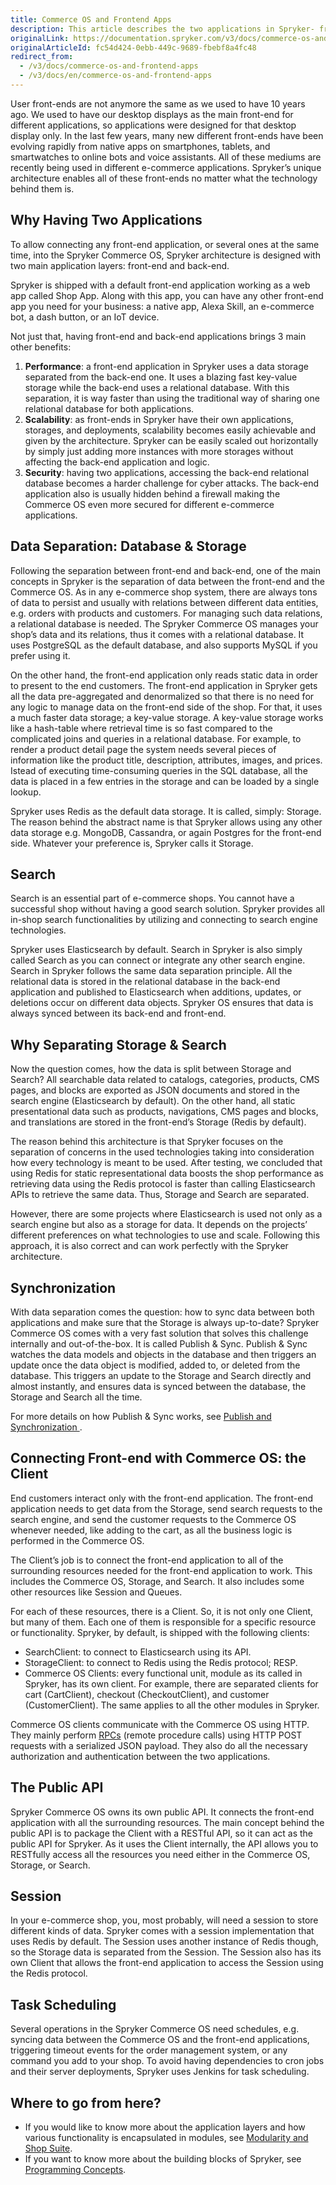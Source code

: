 ```yaml
---
title: Commerce OS and Frontend Apps
description: This article describes the two applications in Spryker- front end and back end.
originalLink: https://documentation.spryker.com/v3/docs/commerce-os-and-frontend-apps
originalArticleId: fc54d424-0ebb-449c-9689-fbebf8a4fc48
redirect_from:
  - /v3/docs/commerce-os-and-frontend-apps
  - /v3/docs/en/commerce-os-and-frontend-apps
---
```


User front-ends are not anymore the same as we used to have 10 years ago. We used to have our desktop displays as the main front-end for different applications, so applications were designed for that desktop display only. In the last few years, many new different front-ends have been evolving rapidly from native apps on smartphones, tablets, and smartwatches to online bots and voice assistants. All of these mediums are recently being used in different e-commerce applications. Spryker’s unique architecture enables all of these front-ends no matter what the technology behind them is.

## Why Having Two Applications

To allow connecting any front-end application, or several ones at the same time, into the Spryker Commerce OS, Spryker architecture is designed with two main application layers: front-end and back-end.

Spryker is shipped with a default front-end application working as a web app called Shop App. Along with this app, you can have any other front-end app you need for your business: a native app, Alexa Skill, an e-commerce bot, a dash button, or an IoT device.

Not just that, having front-end and back-end applications brings 3 main other benefits:

1. **Performance**: a front-end application in Spryker uses a data storage separated from the back-end one. It uses a blazing fast key-value storage while the back-end uses a relational database. With this separation, it is way faster than using the traditional way of sharing one relational database for both applications.
2. **Scalability**: as front-ends in Spryker have their own applications, storages, and deployments, scalability becomes easily achievable and given by the architecture. Spryker can be easily scaled out horizontally by simply just adding more instances with more storages without affecting the back-end application and logic.
3. **Security**: having two applications, accessing the back-end relational database becomes a harder challenge for cyber attacks. The back-end application also is usually hidden behind a firewall making the Commerce OS even more secured for different e-commerce applications.

## Data Separation: Database & Storage

Following the separation between front-end and back-end, one of the main concepts in Spryker is the separation of data between the front-end and the Commerce OS. As in any e-commerce shop system, there are always tons of data to persist and usually with relations between different data entities, e.g. orders with products and customers. For managing such data relations, a relational database is needed. The Spryker Commerce OS manages your shop’s data and its relations, thus it comes with a relational database. It uses PostgreSQL as the default database, and also supports MySQL if you prefer using it.

On the other hand, the front-end application only reads static data in order to present to the end customers. The front-end application in Spryker gets all the data pre-aggregated and denormalized so that there is no need for any logic to manage data on the front-end side of the shop. For that, it uses a much faster data storage; a key-value storage. A key-value storage works like a hash-table where retrieval time is so fast compared to the complicated joins and queries in a relational database. For example, to render a product detail page the system needs several pieces of information like the product title, description, attributes, images, and prices. Istead of executing time-consuming queries in the SQL database, all the data is placed in a few entries in the storage and can be loaded by a single lookup.

Spryker uses Redis as the default data storage. It is called, simply: Storage. The reason behind the abstract name is that Spryker allows using any other data storage e.g. MongoDB, Cassandra, or again Postgres for the front-end side. Whatever your preference is, Spryker calls it Storage.

## Search

Search is an essential part of e-commerce shops. You cannot have a successful shop without having a good search solution. Spryker provides all in-shop search functionalities by utilizing and connecting to search engine technologies.

Spryker uses Elasticsearch by default. Search in Spryker is also simply called Search as you can connect or integrate any other search engine. Search in Spryker follows the same data separation principle. All the relational data is stored in the relational database in the back-end application and published to Elasticsearch when additions, updates, or deletions occur on different data objects. Spryker OS ensures that data is always synced between its back-end and front-end.

## Why Separating Storage & Search

Now the question comes, how the data is split between Storage and Search? All searchable data related to catalogs, categories, products, CMS pages, and blocks are exported as JSON documents and stored in the search engine (Elasticsearch by default). On the other hand, all static presentational data such as products, navigations, CMS pages and blocks, and translations are stored in the front-end’s Storage (Redis by default).

The reason behind this architecture is that Spryker focuses on the separation of concerns in the used technologies taking into consideration how every technology is meant to be used. After testing, we concluded that using Redis for static representational data boosts the shop performance as retrieving data using the Redis protocol is faster than calling Elasticsearch APIs to retrieve the same data. Thus, Storage and Search are separated.

However, there are some projects where Elasticsearch is used not only as a search engine but also as a storage for data. It depends on the projects’ different preferences on what technologies to use and scale. Following this approach, it is also correct and can work perfectly with the Spryker architecture.

## Synchronization

With data separation comes the question: how to sync data between both applications and make sure that the Storage is always up-to-date? Spryker Commerce OS comes with a very fast solution that solves this challenge internally and out-of-the-box. It is called Publish & Sync. Publish & Sync watches the data models and objects in the database and then triggers an update once the data object is modified, added to, or deleted from the database. This triggers an update to the Storage and Search directly and almost instantly, and ensures data is synced between the database, the Storage and Search all the time.

For more details on how Publish & Sync works, see [Publish and Synchronization ](/docs/scos/dev/developer-guides/201907.0/development-guide/back-end/data-manipulation/data-publishing/publish-and-synchronization.html).

## Connecting Front-end with Commerce OS: the Client

End customers interact only with the front-end application. The front-end application needs to get data from the Storage, send search requests to the search engine, and send the customer requests to the Commerce OS whenever needed, like adding to the cart, as all the business logic is performed in the Commerce OS.

The Client’s job is to connect the front-end application to all of the surrounding resources needed for the front-end application to work. This includes the Commerce OS, Storage, and Search. It also includes some other resources like Session and Queues.

For each of these resources, there is a Client. So, it is not only one Client, but many of them. Each one of them is responsible for a specific resource or functionality. Spryker, by default, is shipped with the following clients:

* SearchClient: to connect to Elasticsearch using its API.
* StorageClient: to connect to Redis using the Redis protocol; RESP.
* Commerce OS Clients: every functional unit, module as its called in Spryker, has its own client. For example, there are separated clients for cart (CartClient), checkout (CheckoutClient), and customer (CustomerClient). The same applies to all the other modules in Spryker.

Commerce OS clients communicate with the Commerce OS using HTTP. They mainly perform [RPCs](https://en.wikipedia.org/wiki/Remote_procedure_call) (remote procedure calls) using HTTP POST requests with a serialized JSON payload. They also do all the necessary authorization and authentication between the two applications.

## The Public API

Spryker Commerce OS owns its own public API. It connects the front-end application with all the surrounding resources. The main concept behind the public API is to package the Client with a RESTful API, so it can act as the public API for Spryker. As it uses the Client internally, the API allows you to RESTfully access all the resources you need either in the Commerce OS, Storage, or Search.

## Session

In your e-commerce shop, you, most probably, will need a session to store different kinds of data. Spryker comes with a session implementation that uses Redis by default. The Session uses another instance of Redis though, so the Storage data is separated from the Session. The Session also has its own Client that allows the front-end application to access the Session using the Redis protocol.

## Task Scheduling

Several operations in the Spryker Commerce OS need schedules, e.g. syncing data between the Commerce OS and the front-end applications, triggering timeout events for the order management system, or any command you add to your shop. To avoid having dependencies to cron jobs and their server deployments, Spryker uses Jenkins for task scheduling.

## Where to go from here?

* If you would like to know more about the application layers and how various functionality is encapsulated in modules, see [Modularity and Shop Suite](/docs/scos/dev/developer-guides/201907.0/architecture-guide/modularity-and-shop-suite.html).
* If you want to know more about the building blocks of Spryker, see [Programming Concepts](/docs/scos/dev/developer-guides/201907.0/architecture-guide/programming-concepts.html).

